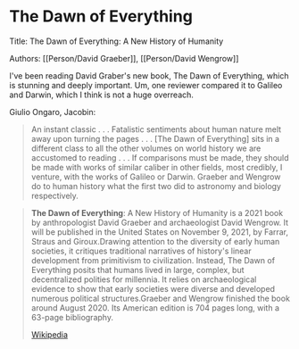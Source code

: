 # The Dawn of Everything

Title: The Dawn of Everything: A New History of Humanity

Authors: [[Person/David Graeber]], [[Person/David Wengrow]]

I've been reading David Graber's new book, The Dawn of Everything, which is stunning and deeply important. Um, one reviewer compared it to Galileo and Darwin, which I think is not a huge overreach.

Giulio Ongaro, Jacobin:

> An instant classic . . . Fatalistic sentiments about human nature melt away upon turning the pages . . . [The Dawn of Everything] sits in a different class to all the other volumes on world history we are accustomed to reading . . . If comparisons must be made, they should be made with works of similar caliber in other fields, most credibly, I venture, with the works of Galileo or Darwin. Graeber and Wengrow do to human history what the first two did to astronomy and biology respectively.

> **The Dawn of Everything**: A New History of Humanity is a 2021 book by anthropologist David Graeber and archaeologist David Wengrow. It will be published in the United States on November 9, 2021, by Farrar, Straus and Giroux.Drawing attention to the diversity of early human societies, it critiques traditional narratives of history's linear development from primitivism to civilization. Instead, The Dawn of Everything posits that humans lived in large, complex, but decentralized polities for millennia. It relies on archaeological evidence to show that early societies were diverse and developed numerous political structures.Graeber and Wengrow finished the book around August 2020. Its American edition is 704 pages long, with a 63-page bibliography.
>
> [Wikipedia](https://en.wikipedia.org/wiki/The%20Dawn%20of%20Everything)